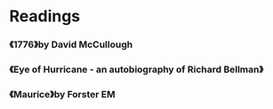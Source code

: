 # Readings
### 《1776》by David McCullough
### 《Eye of Hurricane - an autobiography of Richard Bellman》
### 《Maurice》by Forster EM
